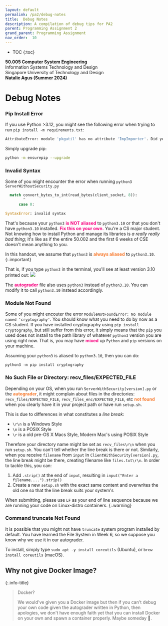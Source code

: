 ```yaml
---
layout: default
permalink: /pa2/debug-notes
title:  Debug Notes
description: A compilation of debug tips for PA2
parent: Programming Assignment 2
grand_parent: Programming Assignment
nav_order:  10
---
```



* TOC
{:toc}

**50.005 Computer System Engineering**
<br>
Information Systems Technology and Design
<br>
Singapore University of Technology and Design
<br>
**Natalie Agus (Summer 2024)**


# Debug Notes

### Pip Install Error

If you use Python >3.12, you might see the following error when trying to run `pip install -m requirements.txt`:

```sh
AttributeError: module 'pkgutil' has no attribute 'ImpImporter'. Did you mean: 'zipimporter'?
```

Simply upgrade pip:

```sh
python -m ensurepip --upgrade
```

### Invalid Syntax

Some of you might encounter the error when running `python3 ServerWithoutSecurity.py`

```python
  match convert_bytes_to_int(read_bytes(client_socket, 8)):
        ^
      case 0:

SyntaxError: invalid syntax
```

That's because your `python3` <span style="color:#f7007f;"><b>is NOT aliased</b></span> to `python3.10` or that you don't have `python3.10` installed. <span style="color:#f7007f;"><b>Fix this on your own.</b></span> You're a CS major student. Not knowing how to install Python and manage its libraries is _a really really bad thing_; it's like as if the entire 50.002 and the first 6 weeks of CSE doesn't mean anything to you.

In this handout, we assume that `python3` is <span style="color:#f77729;"><b>always aliased</b></span> to `python3.10`.
{:.important}

That is, if you type `python3` in the terminal, you'll see at least version 3.10 printed out:
<img src="{{ site.baseurl }}/assets/images/pa2/5.png"  class="center_full no-invert"/>

The <span style="color:#f7007f;"><b>autograder</b></span> file also uses `python3` instead of `python3.10`. You can modify it to call `python3.10` instead accordingly.

### Module Not Found

Some of you might encouter the error `ModuleNotFoundError: No module named ‘cryptography’`. You should know what you need to do by now as a CS student. If you have installed cryptography using `pip install cryptography`, but still suffer from this error, it simply means that the `pip` you used does not install to the path library of whatever `python3` version you are using right now. That is, you may have <span style="color:#f7007f;"><b>mixed</b></span> up `Python` and `pip` versions on your machine.

Assuming your `python3` is aliased to `python3.10`, then you can do:

```
python3 -m pip install cryptography
```

### No Such File or Directory: recv_files/EXPECTED_FILE

Depending on your OS, when you run `ServerWithSecurity[version].py` or the <span style="color:#f77729;"><b>autograder</b></span>, it might complain about files in the directories: `recv_files/EXPECTED_FILE`, `recv_files_enc/EXPECTED_FILE`, etc <span style="color:#f77729;"><b>not found</b></span> when you clearly have it in your project path or have run `setup.sh`.

This is due to differences in what constitutes a _line break_:

- `\r\n` is a Windows Style
- `\n` is a POSIX Style
- `\r` is a old pre-OS X Macs Style, Modern Mac's using POSIX Style

Therefore your directory name might be set as `recv_files\r\n` when you run `setup.sh`. You can't tell whether the line break is there or not. Similarly, when you receive `filename` from `input` in `ClientWithSecurity[version].py`, the line break might be there, creating filename like `files.txt\r\n`. In order to tackle this, you can:

1. Add `.strip()` at the end of `input`, resulting in `input("Enter a filename....").strip()`
2. Create a new `setup.sh` with the exact same content and overwrites the old one so that the line break suits your system's

When submitting, please use `LF` as your end of line sequence because we are running your code on Linux-distro containers.
{:.warning}

### Command truncate Not Found

It is possible that you might not have `truncate` system program installed by default. You have learned the File System in Week 6, so we suppose you know why we use it in our autograder.

To install, simply type `sudo apt -y install coreutils` (Ubuntu), or `brew install coreutils` (macOS).



<!-- ### Bot: Autograder Fails to Run

If the bot complains that the autograder **fails to run**, then check if you have modified the `./setup.sh` to be **executable**. We did not explicitly tell you to `chmod +x ./setup.sh` , but we _did_ ask you to run it. 

{:.highlight}
You did go through Lab 1 right? Yes? We assume you know how to _apply knowledge_.

### Local Autograder Works, but not Bot's

Check that your local autograder did printout **exactly** the following:

<img src="{{ site.baseurl }}/assets/images/pa2/3.png"  class="center_fifty no-invert"/>

That means: **no error messages** like "file A not found". We only give `autograde.py` to you so that you can have some kind of checker beforehand, but we can't guarantee 100% that it will not give false positives because you might not be using the same exact Python >3.10 version, have different system programs or different Linux distros altogether. 

If you're not sure what went wrong, **just OPEN** `autograde.py` and figure it out. It's in Python! How hard can it be? -->


## Why not give Docker Image?

{:.info-title}
> Docker?
> 
> We would've given you a Docker image but then if you can't debug your own code given the autograder written in Python, then apologies, we don't have enough faith yet that you can install Docker on your own and spawn a container properly. Maybe someday 🥹.